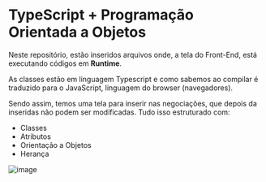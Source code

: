 # TypeScript + Programação Orientada a Objetos

Neste repositório, estão inseridos arquivos onde, a tela do Front-End, está executando códigos em **Runtime**.

As classes estão em linguagem Typescript e como sabemos ao compilar é traduzido para o JavaScript, linguagem do browser (navegadores).

Sendo assim, temos uma tela para inserir nas negociações, que depois da inseridas não podem ser modificadas. Tudo isso estruturado com:

- Classes
- Atributos
- Orientação a Objetos
- Herança

![image](https://user-images.githubusercontent.com/76961685/116592515-7ac3b700-a8f6-11eb-8987-04cc7503eec1.png)
